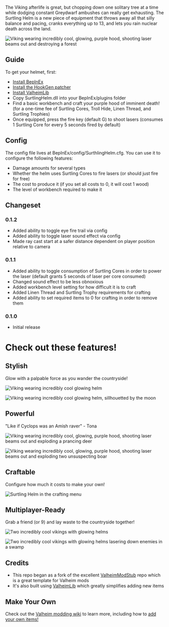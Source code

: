 The Viking afterlife is great, but chopping down one solitary tree at a time while dodging constant Greydwarf ambushes can really get exhausting. The Surtling Helm is a new piece of equipment that throws away all that silly balance and pacing, cranks everything up to 13, and lets you rain nuclear death across the land.

![Viking wearing incredibly cool, glowing, purple hood, shooting laser beams out and destroying a forest](pics/Deforest.gif)

## Guide

To get your helmet, first:

* [Install BepInEx](https://valheim.thunderstore.io/package/denikson/BepInExPack_Valheim/)
* [Install the HookGen patcher](https://valheim.thunderstore.io/package/ValheimModding/HookGenPatcher/)
* [Install ValheimLib](https://valheim.thunderstore.io/package/ValheimModding/ValheimLib/)
* Copy SurtlingHelm.dll into your BepInEx/plugins folder
* Find a basic workbench and craft your purple hood of imminent death! (for a one-time fee of Surtling Cores, Troll Hide, Linen Thread, and Surtling Trophies)
* Once equipped, press the fire key (default G) to shoot lasers (consumes 1 Surtling Core for every 5 seconds fired by default)

## Config

The config file lives at BepInEx/config/SurthlingHelm.cfg. You can use it to configure the following features:

* Damage amounts for several types
* Whether the helm uses Surtling Cores to fire lasers (or should just fire for free)
* The cost to produce it (if you set all costs to 0, it will cost 1 wood)
* The level of workbench required to make it

## Changeset

### 0.1.2
* Added ability to toggle eye fire trail via config
* Added ability to toggle laser sound effect via config
* Made ray cast start at a safer distance dependent on player position relative to camera

### 0.1.1
* Added ability to toggle consumption of Surtling Cores in order to power the laser (default grants 5 seconds of laser per core consumed)
* Changed sound effect to be less obnoxious
* Added workbench level setting for how difficult it is to craft
* Added Linen Thread and Surtling Trophy requirements for crafting
* Added ability to set required items to 0 for crafting in order to remove them

### 0.1.0
* Initial release

# Check out these features!

## Stylish

Glow with a palpable force as you wander the countryside!

![Viking wearing incredibly cool glowing helm](pics/Stylish.png)

![Viking wearing incredibly cool glowing helm, sillhouetted by the moon](pics/Stylish2.png)

## Powerful

"Like if Cyclops was an Amish raver" - Tona

![Viking wearing incredibly cool, glowing, purple hood, shooting laser beams out and exploding a prancing deer](pics/DeerKiller.gif)

![Viking wearing incredibly cool, glowing, purple hood, shooting laser beams out and exploding two unsuspecting boar](pics/BoarKiller.gif)

## Craftable

Configure how much it costs to make your own!

![Surtling Helm in the crafting menu](pics/Crafting.png)

## Multiplayer-Ready

Grab a friend (or 9) and lay waste to the countryside together!

![Two incredibly cool vikings with glowing helms](pics/Multiplayer1.png)

![Two incredibly cool vikings with glowing helms lasering down enemies in a swamp](pics/Multiplayer2.png)

## Credits

* This repo began as a fork of the excellent [ValheimModStub](https://github.com/sirskunkalot/ValheimModStub) repo which is a great template for Valheim mods
* It's also built using [ValheimLib](https://github.com/Valheim-Modding/ValheimLib) which greatly simplifies adding new items

## Make Your Own

Check out the [Valheim modding wiki](https://github.com/Valheim-Modding/Wiki/wiki) to learn more, including how to [add your own items!](https://github.com/Valheim-Modding/Wiki/wiki/Custom-Item-and-Recipe-Creation)
